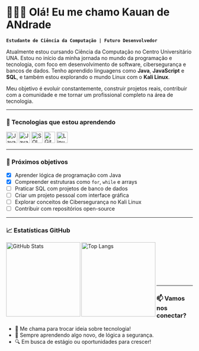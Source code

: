 # 👨🏻‍💻 Olá! Eu me chamo Kauan de ANdrade

**`Estudante de Ciência da Computação | Futuro Desenvolvedor`**

Atualmente estou cursando Ciência da Computação no Centro Universitário UNA. Estou no início da minha jornada no mundo da programação e tecnologia, com foco em desenvolvimento de software, cibersegurança e bancos de dados. Tenho aprendido linguagens como **Java**, **JavaScript** e **SQL**, e também estou explorando o mundo Linux com o **Kali Linux**.

Meu objetivo é evoluir constantemente, construir projetos reais, contribuir com a comunidade e me tornar um profissional completo na área de tecnologia.

---

### 🚀 Tecnologias que estou aprendendo

<img alt="Java" title="Java" width="30px" src="https://cdn.jsdelivr.net/gh/devicons/devicon@latest/icons/java/java-original.svg" />
<img alt="JavaScript" title="JavaScript" width="30px" src="https://cdn.jsdelivr.net/gh/devicons/devicon@latest/icons/javascript/javascript-original.svg" />
<img alt="SQL" title="SQL" width="30px" src="https://cdn.jsdelivr.net/gh/devicons/devicon@latest/icons/mysql/mysql-original.svg" />
<img alt="Git" title="Git" width="30px" src="https://cdn.jsdelivr.net/gh/devicons/devicon@latest/icons/git/git-original.svg" />
<img alt="Linux" title="Linux" width="30px" src="https://cdn.jsdelivr.net/gh/devicons/devicon@latest/icons/linux/linux-original.svg" />

---

### 🧠 Próximos objetivos

- [x] Aprender lógica de programação com Java  
- [x] Compreender estruturas como `for`, `while` e arrays  
- [ ] Praticar SQL com projetos de banco de dados  
- [ ] Criar um projeto pessoal com interface gráfica  
- [ ] Explorar conceitos de Cibersegurança no Kali Linux  
- [ ] Contribuir com repositórios open-source

---

### 📈 Estatísticas GitHub

<p>
  <img 
    align="left" 
    alt="GitHub Stats" 
    height="200" 
    src="https://github-readme-stats.vercel.app/api?username=KdAndrade&show_icons=true&theme=tokyonight&locale=pt-br" 
  />
  <img 
    align="left" 
    alt="Top Langs" 
    height="200" 
    src="https://github-readme-stats.vercel.app/api/top-langs/?username=KdAndrade&theme=tokyonight&layout=compact&langs_count=10&custom_title=Java" 
  />
</p>

<br/><br/><br/><br/><br/><br/>

---

### 📫 Vamos nos conectar?

- 💬 Me chama para trocar ideia sobre tecnologia!
- 📘 Sempre aprendendo algo novo, de lógica a segurança.
- 🔍 Em busca de estágio ou oportunidades para crescer!

